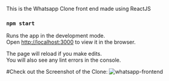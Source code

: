 This is the Whatsapp Clone front end made using ReactJS

### `npm start`

Runs the app in the development mode.\
Open [http://localhost:3000](http://localhost:3000) to view it in the browser.

The page will reload if you make edits.\
You will also see any lint errors in the console.

#Check out the Screenshot of the Clone:
![whatsapp-frontend](https://user-images.githubusercontent.com/67573427/142775032-805ac474-ac53-49e7-85ae-1c36ae54c481.png)
